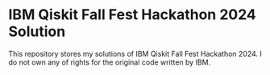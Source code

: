 # IBM Qiskit Fall Fest Hackathon 2024 Solution


This repository stores my solutions of IBM Qiskit Fall Fest Hackathon 2024.
I do not own any of rights for the original code written by IBM.
